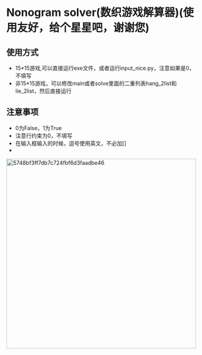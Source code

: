 # Nonogram solver(数织游戏解算器)(使用友好，给个星星吧，谢谢您)
## 使用方式
* 15*15游戏,可以直接运行exe文件，或者运行input_nice.py，注意如果是0，不填写  
* 非15*15游戏，可以修改main或者solve里面的二重列表hang_2list和lie_2list，然后直接运行  
## 注意事项
* 0为False，1为True  
* 注意行约束为0，不填写  
* 在输入框输入的时候，逗号使用英文，不必加[]
* 
<img width="497" alt="5748bf3ff7db7c724fbf6d3faadbe46" src="https://github.com/user-attachments/assets/3e3f235d-9a28-4038-b6ea-4a9d09452634">

